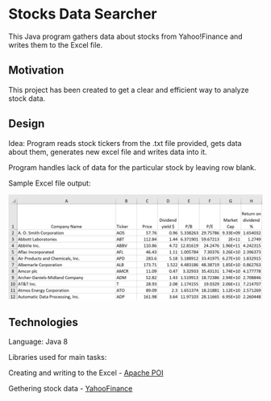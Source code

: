# Stocks Data Searcher
This Java program gathers data about stocks from Yahoo!Finance and writes them to the Excel file.

## Motivation 
This project has been created to get a clear and efficient way to analyze stock data.

## Design
Idea: Program reads stock tickers from the .txt file provided, gets data about them, generates new excel file and writes data into it.

Program handles lack of data for the particular stock by leaving row blank.

Sample Excel file output:

<img src="excelOutput.jpg" width = "1500" >

## Technologies

Language: Java 8

Libraries used for main tasks:

Creating and writing to the Excel - [Apache POI](https://poi.apache.org/)

Gethering stock data - [YahooFinance](https://financequotes-api.com/javadoc/yahoofinance/YahooFinance.html)
